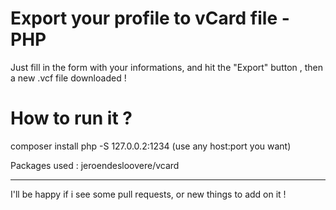 # Export your profile to vCard file - PHP

Just fill in the form with your informations, and hit the "Export" button , then a new .vcf file downloaded !

# How to run it ?

composer install
php -S 127.0.0.2:1234 (use any host:port you want)

Packages used : jeroendesloovere/vcard

- - -

I'll be happy if i see some pull requests, or new things to add on it !

